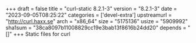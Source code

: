 +++
draft = false
title = "curl-static 8.2.1-3"
version = "8.2.1-3"
date = "2023-09-05T08:25:22"
categories = ['devel-extra']
upstreamurl = "http://curl.haxx.se"
arch = "x86_64"
size = "5175136"
usize = "5909992"
sha1sum = "38ca8097b11008829cc19e3bab13f8616b24dd20"
depends = "[]"
+++
Static files for curl